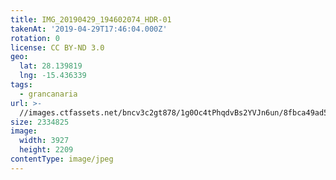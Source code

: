 ```yaml
---
title: IMG_20190429_194602074_HDR-01
takenAt: '2019-04-29T17:46:04.000Z'
rotation: 0
license: CC BY-ND 3.0
geo:
  lat: 28.139819
  lng: -15.436339
tags:
  - grancanaria
url: >-
  //images.ctfassets.net/bncv3c2gt878/1g0Oc4tPhqdvBs2YVJn6un/8fbca49ad58e5a9dd2e1bd45239eb2b3/img_20190429_194602074_hdr-01_40936554093_o
size: 2334825
image:
  width: 3927
  height: 2209
contentType: image/jpeg
---
```


